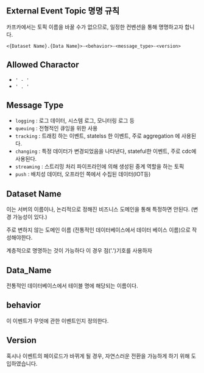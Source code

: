 ## External Event Topic 명명 규칙
카프카에서는 토픽 이름을 바꿀 수가 없으므로, 일정한 컨벤션을 통해 명명하고자 합니다.

`<{Dataset Name}.{Data Name}>-<behavior>-<message_type>-<version>`

## Allowed Charactor
- `' - '`
- `' . '`

## Message Type
- `logging` : 로그 데이터, 시스템 로그, 모니터링 로그 등
- `queuing` : 전형적인 큐잉을 위한 사용
- `tracking` : 트래킹 하는 이벤트, statelss 한 이벤트, 주로 aggregation 에 사용된다.
- `changing` : 특정 데이터가 변경되었음을 나타낸다, stateful한 이벤트, 주로 cdc에 사용된다.
- `streaming` : 스트리밍 처리 파이프라인에 의해 생성된 중계 역할을 하는 토픽
- `push` : 배치성 데이터, 오프라인 쪽에서 수집된 데이터(IOT등)

## Dataset Name
이는 서버의 이름이나, 논리적으로 정해진 비즈니스 도메인을 통해 특정하면 안된다. (변경 가능성이 있다.)

주로 변하지 않는 도메인 이름 (전통적인 데이터베이스에서 데이터 베이스 이름)으로 작성해야한다.

계층적으로 명명하는 것이 가능하다 이 경우 점('.')기호를 사용하자

## Data_Name
전통적인 데이터베이스에서 테이블 명에 해당되는 이름이다.

## behavior
이 이벤트가 무엇에 관한 이벤트인지 정의한다.

## Version
혹시나 이벤트의 페이로드가 바뀌게 될 경우, 자연스러운 전환을 가능하게 하기 위해 도입하였습니다.